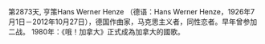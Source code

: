 第2873天, 亨策Hans Werner Henze （德语：Hans Werner Henze，1926年7月1日－2012年10月27日），德国作曲家，马克思主义者，同性恋者。早年曾参加二战。
1980年：《哦！加拿大》正式成為加拿大的國歌。